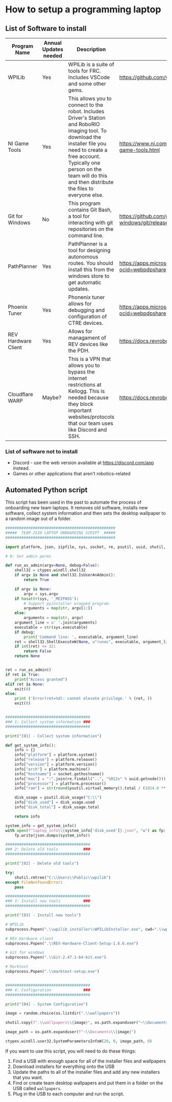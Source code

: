 # How to setup a programming laptop

## List of Software to install

| Program Name | Annual Updates needed | Description                                                              | Download Link |
| ------------ | --------------------- | ------------------------------------------------------------------------ | ------------- |
| WPILib       | Yes                   | WPILib is a suite of tools for FRC. Includes VSCode and some other gems. | <https://github.com/wpilibsuite/allwpilib/releases> |
| NI Game Tools | Yes | This allows you to connect to the robot. Includes Driver's Station and RoboRIO imaging tool. To download the installer file you need to create a free account. Typically one person on the team will do this and then distribute the files to everyone else. | <https://www.ni.com/en/support/downloads/drivers/download.frc-game-tools.html> |
| Git for Windows | No | This program contains Git Bash, a tool for interacting with git repositories on the command line. | <https://github.com/git-for-windows/git/releases/tag/v2.49.0.windows.1> |
| PathPlanner | Yes | PathPlanner is a tool for designing autonomous routes. You should install this from the windows store to get automatic updates. | <https://apps.microsoft.com/detail/9nqbkb5dw909?ocid=webpdpshare> |
| Phoenix Tuner | Yes | Phonenix tuner allows for debugging and configuration of CTRE devices. | <https://apps.microsoft.com/detail/9nvv4pwdw27z?ocid=webpdpshare> |
| REV Hardware Client | Yes | Allows for managament of REV devices like the PDH. | <https://docs.revrobotics.com/rev-hardware-client> |
| Cloudflare WARP | Maybe? | This is a VPN that allows you to bypass the internet restrictions at Kellogg. This is needed because they block important websites/protocols that our team uses like Discord and SSH. | <https://docs.revrobotics.com/rev-hardware-client> |

### List of software not to install

- Discord - use the web version available at <https://discord.com/app> instead.
- Games or other applications that aren't robotics-related

## Automated Python script

This script has been used in the past to automate the process of onboarding new team laptops. It removes old software, installs new software, collect system information and then sets the desktop wallpaper to a random image out of a folder.

```py title="laptop-setup.py"
################################################
#####  TEAM 2530 LAPTOP ONBOARDING SCRIPT  #####
################################################

import platform, json, zipfile, sys, socket, re, psutil, uuid, shutil, subprocess, os, random, ctypes

# 0: Get admin perms

def run_as_admin(argv=None, debug=False):
    shell32 = ctypes.windll.shell32
    if argv is None and shell32.IsUserAnAdmin():
        return True

    if argv is None:
        argv = sys.argv
    if hasattr(sys, '_MEIPASS'):
        # Support pyinstaller wrapped program.
        arguments = map(str, argv[1:])
    else:
        arguments = map(str, argv)
    argument_line = u' '.join(arguments)
    executable = str(sys.executable)
    if debug:
        print('Command line: ', executable, argument_line)
    ret = shell32.ShellExecuteW(None, u"runas", executable, argument_line, None, 1)
    if int(ret) <= 32:
        return False
    return None


ret = run_as_admin()
if ret is True:
    print("Access granted")
elif ret is None:
    exit(0)
else:
    print ('Error(ret=%d): cannot elevate privilege.' % (ret, ))
    exit(0)


#####################################
### 1: Collect system information ###
#####################################

print("[01] - Collect system information")

def get_system_info():
    info = {}
    info["platform"] = platform.system()
    info["release"] = platform.release()
    info["version"] = platform.version()
    info["arch"] = platform.machine()
    info["hostname"] = socket.gethostname()
    info["mac"] = ":".join(re.findall("..", "%012x" % uuid.getnode()))
    info["processor"] = platform.processor()
    info["ram"] = str(round(psutil.virtual_memory().total / (1024.0 ** 3))) + "GB"

    disk_usage = psutil.disk_usage("C:\\")
    info["disk_used"] = disk_usage.used
    info["disk_total"] = disk_usage.total

    return info

system_info = get_system_info()
with open(f"laptop_info\\{system_info['disk_used']}.json", "w") as fp:
    fp.write(json.dumps(system_info))

#####################################
### 2: Delete old tools           ###
#####################################

print("[02] - Delete old tools")

try:
    shutil.rmtree("C:\\Users\\Public\\wpilib")
except FileNotFoundError:
    pass

#####################################
### 3: Install new tools          ###
#####################################

print("[03] - Install new tools")

# WPILib
subprocess.Popen(".\\wpilib_installer\\WPILibInstaller.exe", cwd=".\\wpilib_installer")

# REV Hardware client
subprocess.Popen(".\\REV-Hardware-Client-Setup-1.6.6.exe")

# Git for windows
subprocess.Popen(".\\Git-2.47.1-64-bit.exe")

# Marktext
subprocess.Popen(".\\marktext-setup.exe")


#####################################
### 4: Configuration              ###
#####################################

print("[04] - System Configuration")

image = random.choice(os.listdir(".\\wallpapers"))

shutil.copy(f".\\wallpapers\\{image}", os.path.expanduser("~\\Documents\\"))

image_path = os.path.expanduser(f"~\\Documents\\{image}")

ctypes.windll.user32.SystemParametersInfoW(20, 0, image_path, 0)
```

If you want to use this script, you will need to do these things:

1. Find a USB with enough space for all of the installer files and wallpapers
2. Download installers for everything onto the USB
3. Update the paths to all of the installer files and add any new installers that you want.
4. Find or create team desktop wallpapers and put them in a folder on the USB called `wallpapers`.
5. Plug in the USB to each computer and run the script.